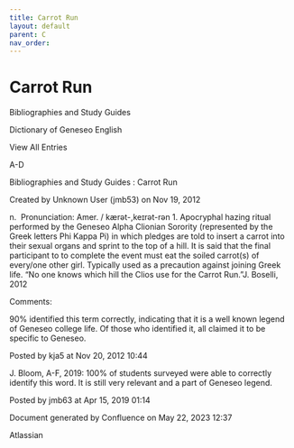 ```yaml
---
title: Carrot Run
layout: default
parent: C
nav_order:
---
```


# Carrot Run

Bibliographies and Study Guides

Dictionary of Geneseo English

View All Entries

A-D

Bibliographies and Study Guides : Carrot Run

Created by  Unknown User (jmb53) on Nov 19, 2012

n.  Pronunciation: Amer. / kærət-,keɪrət-rən 1. Apocryphal hazing ritual performed by the Geneseo Alpha Clionian Sorority (represented by the Greek letters Phi Kappa Pi) in which pledges are told to insert a carrot into their sexual organs and sprint to the top of a hill. It is said that the final participant to to complete the event must eat the soiled carrot(s) of every/one other girl. Typically used as a precaution against joining Greek life. “No one knows which hill the Clios use for the Carrot Run.”J. Boselli, 2012

Comments:

90% identified this term correctly, indicating that it is a well known legend of Geneseo college life. Of those who identified it, all claimed it to be specific to Geneseo.

Posted by kja5 at Nov 20, 2012 10:44

J. Bloom, A-F, 2019: 100% of students surveyed were able to correctly identify this word. It is still very relevant and a part of Geneseo legend. 

Posted by jmb63 at Apr 15, 2019 01:14

Document generated by Confluence on May 22, 2023 12:37

Atlassian
